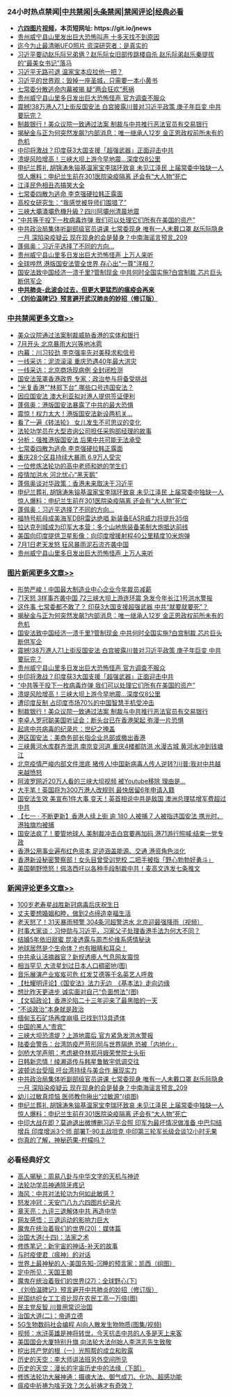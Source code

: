 <div id="tt">
<h3>24小时热点禁闻|<a href="#%E4%B8%AD%E5%85%B1%E7%A6%81%E9%97%BB%E6%9B%B4%E5%A4%9A%E6%96%87%E7%AB%A0">中共禁闻</a>|<a href="#%E5%9B%BE%E7%89%87%E6%96%B0%E9%97%BB%E6%9B%B4%E5%A4%9A%E6%96%87%E7%AB%A0">头条禁闻</a>|<a href="#%E6%96%B0%E9%97%BB%E8%AF%84%E8%AE%BA%E6%9B%B4%E5%A4%9A%E6%96%87%E7%AB%A0">禁闻评论|<a href="#%E5%BF%85%E7%9C%8B%E7%BB%8F%E5%85%B8%E5%A5%BD%E6%96%87">经典必看</a></h3>
<ul>
<li><b><a href="http://d1.bdrive.tk/64.mp4" target="_blank">六四图片视频</a>，本页短网址: https://git.io/jnews</b></li>
<li><a href="https://github.com/fqnews/bnews/blob/master/cbnews/20200702/1354249.md">贵州威宁县山里发出巨大恐怖叫声 十多天找不到原因</a></li>
<li><a href="https://github.com/fqnews/bnews/blob/master/cnnews/20200702/1354238.md">迄今为止最清晰UFO照片 资深研究者：是真实的</a></li>
<li><a href="https://github.com/fqnews/bnews/blob/master/comments/20200702/1354304.md">习近平要动赵乐际兄弟俩？赵乐际女旧部传跳楼自杀 赵乐际弟赵乐秦提拔的“最美女书记”落马</a></li>
<li><a href="https://github.com/fqnews/bnews/blob/master/cbnews/20200702/1354347.md">习近平无路可退 温家宝本应拉他一把？</a></li>
<li><a href="https://github.com/fqnews/bnews/blob/master/comments/20200702/1354266.md">习近平的世界观：毁掉一座圣城，只需要一本小黄书</a></li>
<li><a href="https://github.com/fqnews/bnews/blob/master/cbnews/20200702/1354334.md">七常委分散逃命内幕被揭 疑“两会狂欢”惹祸</a></li>
<li><a href="https://github.com/fqnews/bnews/blob/master/topimagenews/20200702/1354505.md">贵州威宁县山里多日发出巨大恐怖怪声 官方调查不服众</a></li>
<li><a href="https://github.com/fqnews/bnews/blob/master/topimagenews/20200702/1354583.md">震撼!38万港人7.1上街反国安法 白宫披露川普对习近平政策 庚子年巨变 中共要玩完？</a></li>
<li><a href="https://github.com/fqnews/bnews/blob/master/topimagenews/20200702/1354395.md">制裁银行！美众议院一致通过法案 制裁与中共推行恶法官员有交易银行</a></li>
<li><a href="https://github.com/fqnews/bnews/blob/master/topimagenews/20200702/1354625.md">揭秘金与正为何突然发飙?内部消息：唯一继承人12岁 金正恩政权前所未有的危机</a></li>
<li><a href="https://github.com/fqnews/bnews/blob/master/topimagenews/20200702/1354462.md">中印将激战？印度获3大国支援「超强武器」正面迎击中共</a></li>
<li><a href="https://github.com/fqnews/bnews/blob/master/topimagenews/20200702/1354439.md">溃堤风险增高！三峡大坝上游今早地震…深度仅8公里</a></li>
<li><a href="https://github.com/fqnews/bnews/blob/master/comments/20200702/1354547.md">申纪兰葬礼 胡锦涛朱镕基温家宝李瑞环致哀 未见江泽民 上届常委中独缺一人 惊人爆料：申纪兰生前在301医院染疫隔离 还会有“大人物”死亡</a></li>
<li><a href="https://github.com/fqnews/bnews/blob/master/cnnews/20200702/1354285.md">江泽民色相丑态搞笑大全 </a></li>
<li><a href="https://github.com/fqnews/bnews/blob/master/cbnews/20200702/1354567.md">七常委四散为逃命 李克强硬拉韩正露面</a></li>
<li><a href="https://github.com/fqnews/bnews/blob/master/cnnews/20200702/1354590.md">高校女研究生：“我感觉被导师们围猎了”</a></li>
<li><a href="https://github.com/fqnews/bnews/blob/master/cbnews/20200702/1354346.md">三峽大壩潰壩危機升級？四川阿壩州清晨地震</a></li>
<li><a href="https://github.com/fqnews/bnews/blob/master/topimagenews/20200702/1354440.md">“中共等于投下一枚病毒炸弹 我们可以处理它们所有在美国的资产”</a></li>
<li><a href="https://github.com/fqnews/bnews/blob/master/comments/20200702/1354554.md">中共政治局集体听副部级官员讲课 七常委现身 唯有一人未戴口罩 赵乐际隐身一月 深陷染疫疑云 现在现身的会是替身？中南海谣言预言_209</a></li>
<li><a href="https://github.com/fqnews/bnews/blob/master/cbnews/20200702/1354544.md">蓬佩奥：习近平选择了不同的方向...</a></li>
<li><a href="https://github.com/fqnews/bnews/blob/master/cbnews/20200702/1354482.md">贵州威宁县山里多日发出巨大恐怖怪声 上万人来听</a></li>
<li><a href="https://github.com/fqnews/bnews/blob/master/cnnews/hknews/20200702/1354570.md">全球哗然 港版国安法管全世界 存心出"一尊"洋相？</a></li>
<li><a href="https://github.com/fqnews/bnews/blob/master/topimagenews/20200702/1354616.md">国安法致中国经济一溃千里?管制现金 中共何时全国实施?白宫制裁 芯片巨头断供军企</a></li>
<li><b><a href="https://github.com/fqnews/bnews/blob/master/comments/20200211/1275071.md" target="_blank">中共肺炎-此波会过去，但更大更猛烈的瘟疫会再来</a></b></li>
<li><b><a href="https://github.com/fqnews/bnews/blob/master/comments/20200207/1272816.md" target="_blank">《刘伯温碑记》预言避开武汉肺炎的妙招（修订版）</a></b></li>
</ul>
</div>

<div class="catlist">
<h3><a href="https://github.com/fqnews/bnews/blob/master/cbnews/" target="_blank">中共禁闻</a><span><a href="https://github.com/fqnews/bnews/blob/master/cbnews/" target="_blank" rel="nofollow">更多文章>></a></span></h3>
<ul>
<li><a href="https://github.com/fqnews/bnews/blob/master/cbnews/20200703/1354742.md" target="_blank">美众议院通过法案制裁威胁香港的实体和银行</a></li>
<li><a href="https://github.com/fqnews/bnews/blob/master/cbnews/20200703/1354722.md" target="_blank">7月开头 北京暴雨大兴等地冰雹</a></li>
<li><a href="https://github.com/fqnews/bnews/blob/master/cbnews/20200702/1354714.md" target="_blank">内幕：川习较劲 李克强率先对美释求和信号</a></li>
<li><a href="https://github.com/fqnews/bnews/blob/master/cbnews/20200702/1354713.md" target="_blank">一线采访：泥流滚滚 重庆恐遇40年最大洪灾</a></li>
<li><a href="https://github.com/fqnews/bnews/blob/master/cbnews/20200702/1354712.md" target="_blank">一线采访：北京商场现病例 全封闭检测</a></li>
<li><a href="https://github.com/fqnews/bnews/blob/master/cbnews/20200702/1354697.md" target="_blank">国安法笼罩香港政界 专家：政治参与将备受挑战</a></li>
<li><a href="https://github.com/fqnews/bnews/blob/master/cbnews/20200702/1354670.md" target="_blank">“光复香港”“林郑下台” 哪些口号违国安法？</a></li>
<li><a href="https://github.com/fqnews/bnews/blob/master/cbnews/20200702/1354638.md" target="_blank">因应国安法 澳大利亚拟对港人提供签证便利</a></li>
<li><a href="https://github.com/fqnews/bnews/blob/master/cbnews/20200702/1354595.md" target="_blank">蓬佩奥：港版国安法暴露了中共的最大恐惧</a></li>
<li><a href="https://github.com/fqnews/bnews/blob/master/cbnews/20200702/1354587.md" target="_blank">震惊！权力太大！港版国安法新设两机关&#8230;</a></li>
<li><a href="https://github.com/fqnews/bnews/blob/master/cbnews/20200702/1354566.md" target="_blank">看了一遍《转法轮》 女儿发生不可思议的变化</a></li>
<li><a href="https://github.com/fqnews/bnews/blob/master/cbnews/20200702/1354573.md" target="_blank">法轮功学员在大型咨询公司担任采购部经理的故事</a></li>
<li><a href="https://github.com/fqnews/bnews/blob/master/cbnews/20200702/1354574.md" target="_blank">分析：强推港版国安法 后果中共可能无法承受</a></li>
<li><a href="https://github.com/fqnews/bnews/blob/master/cbnews/20200702/1354567.md" target="_blank">七常委四散为逃命 李克强硬拉韩正露面</a></li>
<li><a href="https://github.com/fqnews/bnews/blob/master/cbnews/20200702/1354563.md" target="_blank">重庆28个区县持续大暴雨 6.9万人受灾</a></li>
<li><a href="https://github.com/fqnews/bnews/blob/master/cbnews/20200702/1354550.md" target="_blank">一位修炼法轮功的高中老师和她的学生们</a></li>
<li><a href="https://github.com/fqnews/bnews/blob/master/cbnews/20200702/1354560.md" target="_blank">疫情加洪水 河北忧心“黑天鹅”</a></li>
<li><a href="https://github.com/fqnews/bnews/blob/master/cbnews/20200702/1354555.md" target="_blank">蓬佩奥谈对华政策：香港未来取决于习近平</a></li>
<li><a href="https://github.com/fqnews/bnews/blob/master/comments/20200702/1354547.md" target="_blank">申纪兰葬礼 胡锦涛朱镕基温家宝李瑞环致哀 未见江泽民 上届常委中独缺一人 惊人爆料：申纪兰生前在301医院染疫隔离 还会有“大人物”死亡</a></li>
<li><a href="https://github.com/fqnews/bnews/blob/master/cbnews/20200702/1354544.md" target="_blank">蓬佩奥：习近平选择了不同的方向&#8230;</a></li>
<li><a href="https://github.com/fqnews/bnews/blob/master/cbnews/20200702/1354542.md" target="_blank">福特号航母成美海军DBR雷达绝唱 新装备EASR威力将提升35倍</a></li>
<li><a href="https://github.com/fqnews/bnews/blob/master/cbnews/20200702/1354519.md" target="_blank">拉达克列城成为印军大本营：多个山地旅装备美制大炮抵达前线</a></li>
<li><a href="https://github.com/fqnews/bnews/blob/master/cbnews/20200702/1354518.md" target="_blank">美国向印度提供卫星影像：向印度增援射程40公里精度10米炮弹</a></li>
<li><a href="https://github.com/fqnews/bnews/blob/master/cbnews/20200702/1354506.md" target="_blank">7月1日老天发怒 狂风暴雨泥石流齐袭中国</a></li>
<li><a href="https://github.com/fqnews/bnews/blob/master/cbnews/20200702/1354482.md" target="_blank">贵州威宁县山里多日发出巨大恐怖怪声 上万人来听</a></li>

</ul>
</div>
<div class="catlist">
<h3><a href="https://github.com/fqnews/bnews/blob/master/topimagenews/" target="_blank">图片新闻</a><span><a href="https://github.com/fqnews/bnews/blob/master/topimagenews/" target="_blank" rel="nofollow">更多文章>></a></span></h3>
<ul>
<li><a href="https://github.com/fqnews/bnews/blob/master/topimagenews/20200703/1354726.md" target="_blank">形势严峻！中国最大制造业中心企业今年裁员减薪</a></li>
<li><a href="https://github.com/fqnews/bnews/blob/master/topimagenews/20200702/1354699.md" target="_blank">71天怒 3样事齐袭中国 72三峡大坝上游连环震 急发今年长江1号洪水警报</a></li>
<li><a href="https://github.com/fqnews/bnews/blob/master/topimagenews/20200702/1354674.md" target="_blank">这件事 七常委都不敢了？ 印获3大国支援超强武器 中共“就要就要死”？</a></li>
<li><a href="https://github.com/fqnews/bnews/blob/master/topimagenews/20200702/1354625.md" target="_blank">揭秘金与正为何突然发飙?内部消息：唯一继承人12岁 金正恩政权前所未有的危机</a></li>
<li><a href="https://github.com/fqnews/bnews/blob/master/topimagenews/20200702/1354616.md" target="_blank">国安法致中国经济一溃千里?管制现金 中共何时全国实施?白宫制裁 芯片巨头断供军企</a></li>
<li><a href="https://github.com/fqnews/bnews/blob/master/topimagenews/20200702/1354583.md" target="_blank">震撼!38万港人7.1上街反国安法 白宫披露川普对习近平政策 庚子年巨变 中共要玩完？</a></li>
<li><a href="https://github.com/fqnews/bnews/blob/master/topimagenews/20200702/1354505.md" target="_blank">贵州威宁县山里多日发出巨大恐怖怪声 官方调查不服众</a></li>
<li><a href="https://github.com/fqnews/bnews/blob/master/topimagenews/20200702/1354462.md" target="_blank">中印将激战？印度获3大国支援「超强武器」正面迎击中共</a></li>
<li><a href="https://github.com/fqnews/bnews/blob/master/topimagenews/20200702/1354440.md" target="_blank">“中共等于投下一枚病毒炸弹 我们可以处理它们所有在美国的资产”</a></li>
<li><a href="https://github.com/fqnews/bnews/blob/master/topimagenews/20200702/1354439.md" target="_blank">溃堤风险增高！三峡大坝上游今早地震…深度仅8公里</a></li>
<li><a href="https://github.com/fqnews/bnews/blob/master/topimagenews/20200702/1354438.md" target="_blank">遭印度反制 占印度市场70%的中国智慧手机受冲击</a></li>
<li><a href="https://github.com/fqnews/bnews/blob/master/topimagenews/20200702/1354395.md" target="_blank">制裁银行！美众议院一致通过法案 制裁与中共推行恶法官员有交易银行</a></li>
<li><a href="https://github.com/fqnews/bnews/blob/master/topimagenews/20200702/1354365.md" target="_blank">李卓人罗冠聪美国听证会：断头台已在香港架起 弥漫一片恐惧</a></li>
<li><a href="https://github.com/fqnews/bnews/blob/master/comments/20200702/1354076.md" target="_blank">起底中共病毒的纪录片：世纪之掩盖</a></li>
<li><a href="https://github.com/fqnews/bnews/blob/master/topimagenews/20200702/1354227.md" target="_blank">港区国安法：美商务部长指企业总部或撤出香港</a></li>
<li><a href="https://github.com/fqnews/bnews/blob/master/topimagenews/20200702/1354196.md" target="_blank">三峡黄河水库群齐泄洪 南京变河道 重庆4楼都防洪 水漫古城 黄河水冲到钱塘江</a></li>
<li><a href="https://github.com/fqnews/bnews/blob/master/topimagenews/20200701/1354168.md" target="_blank">北京疫情严峻内部文件泄底 猪传人!中国新病毒人传人逆转?川普:我对中共越来越愤怒</a></li>
<li><a href="https://github.com/fqnews/bnews/blob/master/topimagenews/20200701/1354151.md" target="_blank">阿波罗网近20万人看的三峡大坝视频 被Youtube移除 理由是&#8230;</a></li>
<li><a href="https://github.com/fqnews/bnews/blob/master/topimagenews/20200701/1354139.md" target="_blank">大手笔！英国将为300万港人改规则 最快居留6年申请入籍</a></li>
<li><a href="https://github.com/fqnews/bnews/blob/master/topimagenews/20200701/1354098.md" target="_blank">国安法生效 美宣布1件大事 变天！英首相说中共是敌国 澳洲总理猛增军费超过中共</a></li>
<li><a href="https://github.com/fqnews/bnews/blob/master/topimagenews/20200701/1354002.md" target="_blank">【七一 ‧ 不断更新】香港人续上街 逾 180 人被捕 7 人被指违国安法 携光时、港独旗均被捕</a></li>
<li><a href="https://github.com/fqnews/bnews/blob/master/topimagenews/20200701/1353937.md" target="_blank">国安法疯了！要管地球人 美制裁冲击白宫要再加码 港71游行照喊:结束一党专政</a></li>
<li><a href="https://github.com/fqnews/bnews/blob/master/topimagenews/20200701/1353859.md" target="_blank">香港公用事业遍布红色资本 足迹涵盖能源、交通 港资角色淡化</a></li>
<li><a href="https://github.com/fqnews/bnews/blob/master/topimagenews/20200701/1353847.md" target="_blank">香港新设秘密警察部！女头目曾受训党校 二把手被指「野心勃勃好勇斗」</a></li>
<li><a href="https://github.com/fqnews/bnews/blob/master/topimagenews/20200701/1353768.md" target="_blank">美国朝野愤怒！佩洛西吁以各种手段制裁中共！麦高文连发七条推文</a></li>

</ul>
</div>
<div class="catlist">
<h3><a href="https://github.com/fqnews/bnews/blob/master/comments/" target="_blank">新闻评论</a><span><a href="https://github.com/fqnews/bnews/blob/master/comments/" target="_blank" rel="nofollow">更多文章>></a></span></h3>
<ul>
<li><a href="https://github.com/fqnews/bnews/blob/master/comments/20200703/1354748.md" target="_blank">100岁老寿星战胜新冠病毒后庆祝生日</a></li>
<li><a href="https://github.com/fqnews/bnews/blob/master/comments/20200703/1354746.md" target="_blank">丈夫要想婚姻和睦，做到2点缔造幸福生活</a></li>
<li><a href="https://github.com/fqnews/bnews/blob/master/comments/20200702/1354718.md" target="_blank">老天怒了！31天暴雨预警 304条河超警洪水 北京迎最强降雨（视频）</a></li>
<li><a href="https://github.com/fqnews/bnews/blob/master/comments/20200702/1354676.md" target="_blank">时事大家谈：习仲勋与习近平，习家父子处理香港手法为何大不同？</a></li>
<li><a href="https://github.com/fqnews/bnews/blob/master/comments/20200702/1354662.md" target="_blank">结婚5年依旧甜蜜  昆凌透露与周杰伦维系感情秘诀</a></li>
<li><a href="https://github.com/fqnews/bnews/blob/master/comments/20200702/1354653.md" target="_blank">地球居然是个生命体？也有眼睛和耳朵！</a></li>
<li><a href="https://github.com/fqnews/bnews/blob/master/comments/20200702/1354630.md" target="_blank">中共承认活摘器官？新规透瘆人气息网友震惊</a></li>
<li><a href="https://github.com/fqnews/bnews/blob/master/comments/20200702/1354626.md" target="_blank">相当罕见 大流星划过日本人口稠密地(图)</a></li>
<li><a href="https://github.com/fqnews/bnews/blob/master/comments/20200702/1354624.md" target="_blank">音乐展演产业岌岌可危  红发艾德等千名英艺人呼救</a></li>
<li><a href="https://github.com/fqnews/bnews/blob/master/comments/20200702/1354617.md" target="_blank">【杜耀明评论】《国安法》法力无边　《基本法》走向边缘</a></li>
<li><a href="https://github.com/fqnews/bnews/blob/master/comments/20200702/1354607.md" target="_blank">想比昨天更进步 诚实面对自己“负面想法”(图)</a></li>
<li><a href="https://github.com/fqnews/bnews/blob/master/comments/20200702/1354604.md" target="_blank">【文韬政论】香港沦陷二十三年迎来了最黑暗的一天</a></li>
<li><a href="https://github.com/fqnews/bnews/blob/master/comments/20200702/1354596.md" target="_blank">“不谈政治”本身就是政治</a></li>
<li><a href="https://github.com/fqnews/bnews/blob/master/comments/20200702/1354592.md" target="_blank">缅甸玉石矿场再度崩塌 已找到113具遗体</a></li>
<li><a href="https://github.com/fqnews/bnews/blob/master/comments/20200702/1354588.md" target="_blank">中国的黑人“贵宾”</a></li>
<li><a href="https://github.com/fqnews/bnews/blob/master/comments/20200702/1354572.md" target="_blank">三峡大坝恐溃堤？上游地震后 官方紧急发洪水警报</a></li>
<li><a href="https://github.com/fqnews/bnews/blob/master/comments/20200702/1354571.md" target="_blank">陆委会警告：台湾防疫严苛形同与世界隔绝 恐被「内地化」</a></li>
<li><a href="https://github.com/fqnews/bnews/blob/master/comments/20200702/1354565.md" target="_blank">剑桥大学声明：考虑褫夺林郑月娥荣誉院士头衔</a></li>
<li><a href="https://github.com/fqnews/bnews/blob/master/comments/20200702/1354564.md" target="_blank">日韩新恋情！绫濑遥传与韩星鲁敏宇低调交往</a></li>
<li><a href="https://github.com/fqnews/bnews/blob/master/comments/20200702/1354561.md" target="_blank">波顿访台受阻 吁台湾持续与美合作 展现实力</a></li>
<li><a href="https://github.com/fqnews/bnews/blob/master/comments/20200702/1354554.md" target="_blank">中共政治局集体听副部级官员讲课 七常委现身 唯有一人未戴口罩 赵乐际隐身一月 深陷染疫疑云 现在现身的会是替身？中南海谣言预言_209</a></li>
<li><a href="https://github.com/fqnews/bnews/blob/master/comments/20200702/1354553.md" target="_blank">幼儿过敏真烦恼 医师教你揪出“过敏源”(组图)</a></li>
<li><a href="https://github.com/fqnews/bnews/blob/master/comments/20200702/1354547.md" target="_blank">申纪兰葬礼 胡锦涛朱镕基温家宝李瑞环致哀 未见江泽民 上届常委中独缺一人 惊人爆料：申纪兰生前在301医院染疫隔离 还会有“大人物”死亡</a></li>
<li><a href="https://github.com/fqnews/bnews/blob/master/comments/20200702/1354541.md" target="_blank">中印大战在即？莫迪退出微博删习近平合照 印军为最坏情况做准备 中巴勾结增兵 印度增派3个师 部署T-90主战坦克 中印第三轮军长级会谈12小时无果</a></li>
<li><a href="https://github.com/fqnews/bnews/blob/master/comments/20200702/1354540.md" target="_blank">你真的了解，神秘药果-柠檬吗？</a></li>

</ul>
</div>

<div class="catlist">
<h3>必看经典好文</h3>
<ul>
<li><a href="https://github.com/fqnews/bnews/blob/master/aomi/history/20170924/831575.md" target="_blank">高人揭秘：周易八卦与中华文字的天机与神迹</a></li>
<li><a href="https://github.com/fqnews/bnews/blob/master/health/20170626/780263.md" target="_blank">法轮功学员神通除牙疼记</a></li>
<li><a href="https://github.com/fqnews/bnews/blob/master/comments/20191218/1228234.md" target="_blank">海风：中共对法轮功为何如此敏感？</a></li>
<li><a href="https://github.com/fqnews/bnews/blob/master/comments/20200604/783200.md" target="_blank">怒发冲冠：天安门八九六四图片纪录片</a></li>
<li><a href="https://github.com/fqnews/bnews/blob/master/comments/20131119/1029445.md" target="_blank">章天亮：九评三退解体中共 再造中华</a></li>
<li><a href="https://github.com/fqnews/bnews/blob/master/cbnews/20200126/1265515.md" target="_blank">网友感悟：三退运动的影响力巨大</a></li>
<li><a href="https://github.com/fqnews/bnews/blob/master/comments/20180725/976787.md" target="_blank">魔鬼在统治着我们的世界(20)：媒体篇</a></li>
<li><a href="https://github.com/fqnews/bnews/blob/master/cbnews/20180320/916962.md" target="_blank">治国大道(十四)：法家之术</a></li>
<li><a href="https://github.com/fqnews/bnews/blob/master/comments/20190418/1115565.md" target="_blank">修炼笔记：新宇宙的神话-补天的故事</a></li>
<li><a href="https://github.com/fqnews/bnews/blob/master/comments/20200327/1301424.md" target="_blank">与时疫使君（瘟神）的对话</a></li>
<li><a href="https://github.com/fqnews/bnews/blob/master/comments/20200605/783244.md" target="_blank">世界上最神秘的人-美国先知-沉睡的预言家：凯西（组图）</a></li>
<li><a href="https://github.com/fqnews/bnews/blob/master/tculture/xiulian/20151111/470021.md" target="_blank">定中所见：天国王朝</a></li>
<li><a href="https://github.com/fqnews/bnews/blob/master/comments/20181224/1052333.md" target="_blank">魔鬼在统治着我们的世界(27)：全球野心(下)</a></li>
<li><a href="https://github.com/fqnews/bnews/blob/master/comments/20200207/1272816.md" target="_blank">《刘伯温碑记》预言避开中共肺炎的妙招（修订版）</a></li>
<li><a href="https://github.com/fqnews/bnews/blob/master/lifebaike/20200515/1328783.md" target="_blank">民国纺织女工工资比现在农民工高一万倍(图)</a></li>
<li><a href="https://github.com/fqnews/bnews/blob/master/comments/20200621/1348236.md" target="_blank">民主党反智 川普用常识治国</a></li>
<li><a href="https://github.com/fqnews/bnews/blob/master/cbnews/20180308/911611.md" target="_blank">治国大道(二)：帝道立德</a></li>
<li><a href="https://github.com/fqnews/bnews/blob/master/topimagenews/20200527/1335347.md" target="_blank">5G生物数码社会编程 AI向人散发生物物质(图集/视频)</a></li>
<li><a href="https://github.com/fqnews/bnews/blob/master/comments/20200623/1273653.md" target="_blank">视频：水浒英雄是神将转世，今天抗击中共的人多是天上来客</a></li>
<li><a href="https://github.com/fqnews/bnews/blob/master/comments/20200516/1329276.md" target="_blank">美国国会大厦特别升旗 向法轮大法创始人李洪志先生致敬</a></li>
<li><a href="https://github.com/fqnews/bnews/blob/master/comments/20200629/1352460.md" target="_blank">挖出共产党的根（一）光照帮的成立和败露</a></li>
<li><a href="https://github.com/fqnews/bnews/blob/master/tculture/20121025/73064.md" target="_blank">历史的天空：李大师讲法班另外空间所见</a></li>
<li><a href="https://github.com/fqnews/bnews/blob/master/tculture/20121025/73066.md" target="_blank">历史的天空：漫长的宇宙历史中的法缘（下部）</a></li>
<li><a href="https://github.com/fqnews/bnews/blob/master/comments/20191203/1234383.md" target="_blank">修炼法轮功大展神通：摄魂大法、御气成刀、化功、超感功能</a></li>
<li><a href="https://github.com/fqnews/bnews/blob/master/comments/20200502/1322275.md" target="_blank">瘟疫中祈祷为啥无效？怎么祈祷才有奇效？</a></li>

</ul>
</div>